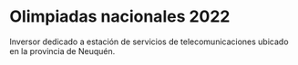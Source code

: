 # Olimpiadas nacionales 2022
Inversor dedicado a estación de servicios de telecomunicaciones ubicado en la provincia de Neuquén.
